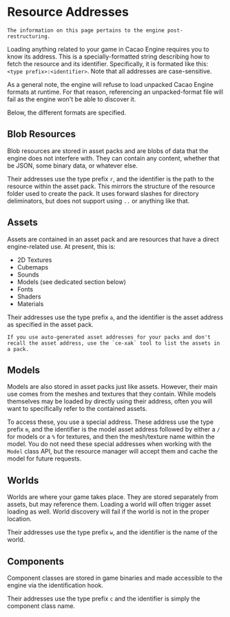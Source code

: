 # Resource Addresses

```{topic} This page is **up-to-date**! 
The information on this page pertains to the engine post-restructuring.
```

Loading anything related to your game in Cacao Engine requires you to know its address. This is a specially-formatted string describing how to fetch the resource and its identifier.  Specifically, it is formated like this: `<type prefix>:<identifier>`. Note that all addresses are case-sensitive.  

As a general note, the engine will refuse to load unpacked Cacao Engine formats at runtime. For that reason, referencing an unpacked-format file will fail as the engine won't be able to discover it.

Below, the different formats are specified.

## Blob Resources
Blob resources are stored in asset packs and are blobs of data that the engine does not interfere with. They can contain any content, whether that be JSON, some binary data, or whatever else.  

Their addresses use the type prefix `r`, and the identifier is the path to the resource within the asset pack. This mirrors the structure of the resource folder used to create the pack. It uses forward slashes for directory deliminators, but does not support using `..` or anything like that.

## Assets
Assets are contained in an asset pack and are resources that have a direct engine-related use. At present, this is:
* 2D Textures
* Cubemaps
* Sounds
* Models (see dedicated section below)
* Fonts
* Shaders
* Materials

Their addresses use the type prefix `a`, and the identifier is the asset address as specified in the asset pack.  
```{tip}
If you use auto-generated asset addresses for your packs and don't recall the asset address, use the `ce-xak` tool to list the assets in a pack.
```  

## Models
Models are also stored in asset packs just like assets. However, their main use comes from the meshes and textures that they contain. While models themselves may be loaded by directly using their address, often you will want to specifically refer to the contained assets.

To access these, you use a special address. These address use the type prefix `m`, and the identifier is the model asset address followed by either a `/` for models or a `%` for textures, and then the mesh/texture name within the model. You do not need these special addresses when working with the `Model` class API, but the resource manager will accept them and cache the model for future requests.

## Worlds
Worlds are where your game takes place. They are stored separately from assets, but may reference them. Loading a world will often trigger asset loading as well. World discovery will fail if the world is not in the proper location.  

Their addresses use the type prefix `w`, and the identifier is the name of the world.

## Components
Component classes are stored in game binaries and made accessible to the engine via the identification hook.

Their addresses use the type prefix `c` and the identifier is simply the component class name.